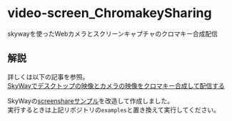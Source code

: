 # video-screen_ChromakeySharing
skywayを使ったWebカメラとスクリーンキャプチャのクロマキー合成配信  

## 解説
詳しくは以下の記事を参照。  
[SkyWayでデスクトップの映像とカメラの映像をクロマキー合成して配信する](https://qiita.com/TakedaHiromasa/items/b7cd511169e702b731f6)  

SkyWayの[screenshareサンプル](https://github.com/skyway/skyway-screenshare)を改造して作成しました。  
実行するときは上記リポジトリの`examples`と置き換えて実行してください。
